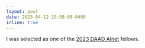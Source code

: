 ```yaml
---
layout: post
date: 2023-04-12 15:59:00-0400
inline: true
---
```


I was selected as one of the <a href="https://www.daad.de/en/the-daad/postdocnet/details-and-application/">2023 DAAD AInet</a> fellows.